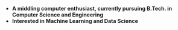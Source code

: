- <b>A middling computer enthusiast, currently pursuing B.Tech. in Computer Science and Engineering</b>
- <b> Interested in Machine Learning and Data Science